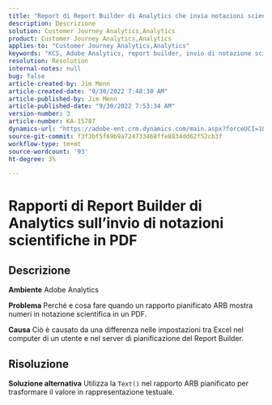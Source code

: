 ```yaml
---
title: "Report di Report Builder di Analytics che invia notazioni scientifiche in PDF"
description: Descrizione
solution: Customer Journey Analytics,Analytics
product: Customer Journey Analytics,Analytics
applies-to: "Customer Journey Analytics,Analytics"
keywords: "KCS, Adobe Analytics, report builder, invio di notazione scientifica, PDF, risoluzione dei problemi"
resolution: Resolution
internal-notes: null
bug: false
article-created-by: Jim Menn
article-created-date: "9/30/2022 7:48:30 AM"
article-published-by: Jim Menn
article-published-date: "9/30/2022 7:53:34 AM"
version-number: 3
article-number: KA-15787
dynamics-url: "https://adobe-ent.crm.dynamics.com/main.aspx?forceUCI=1&pagetype=entityrecord&etn=knowledgearticle&id=04646b45-9440-ed11-9db1-0022480866ad"
source-git-commit: f3f3bf5f69b9a724733468ffe8834dd62f52cb3f
workflow-type: tm+mt
source-wordcount: '93'
ht-degree: 3%

---
```


# Rapporti di Report Builder di Analytics sull’invio di notazioni scientifiche in PDF

## Descrizione


<b>Ambiente</b>
Adobe Analytics

<b>Problema</b>
Perché e cosa fare quando un rapporto pianificato ARB mostra numeri in notazione scientifica in un PDF.

<b>Causa</b>
Ciò è causato da una differenza nelle impostazioni tra Excel nel computer di un utente e nel server di pianificazione del Report Builder.


## Risoluzione


<b>Soluzione alternativa</b>
Utilizza la `Text()` nel rapporto ARB pianificato per trasformare il valore in rappresentazione testuale.

